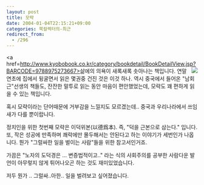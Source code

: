 ```yaml
---
layout: post
title: 모략
date: 2004-01-04T22:15:21+09:00
categories: 북컬렉터의-최근
redirect_from:
  - /296
---
```


<a href=http://www.kyobobook.co.kr/category/bookdetail/BookDetailView.jsp?BARCODE=9788975273667><img src=http://image.kyobobook.co.kr/images/book/large/667/l9788975273667.jpg border=0 align=right></a>삶에의 의욕이 새록새록 솟아나는 책입니다. 연말연초에 집에서 뒹굴면서 읽은 몇권중 건진 것은 이것 하나. 역시 중국에서 들어온 "남회근"선생의 책들도, 잔잔한 말투로 읽는 동안 마음이 편안했었는데, 모략도 꽤 편하게 읽을 수 있는 책입니다.

혹시 모략이라는 단어때문에 거부감을 느낄지도 모르겠는데.. 중국과 우리나라에서 쓰임새가 다를 뿐이랍니다.

정치인을 위한 첫번째 모략은 이덕위본(以德爲本). 즉, "덕을 근본으로 삼는다." 입니다. 또, 작은 성공에 만족하며 쾌락에만 몰두해서는 안된다고 하는 이야기가 세번인가 나옵니다. 뭔가 "그럴싸한 일을 벌이는 사람"들을 위한 참고서인거죠.

가끔은 "노자의 도덕경은 ... 변증법적이고.." 라는 식의 사회주의를 공부한 사람다운 발언이 아무렇지 않게 튀어나오곤 하는 것도 재미있었습니다.

저두 뭔가 .. 그럴싸..아한.. 일을 벌려보고 싶어졌습니다.
